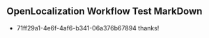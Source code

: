 ## OpenLocalization Workflow Test MarkDown
* 71ff29a1-4e6f-4af6-b341-06a376b67894 
thanks!<!--HONumber=Mar16_HO1-->
